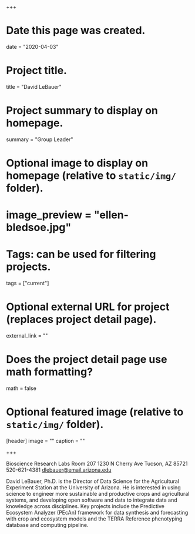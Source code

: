+++
# Date this page was created.
date = "2020-04-03"

# Project title.
title = "David LeBauer"

# Project summary to display on homepage.
summary = "Group Leader"

# Optional image to display on homepage (relative to `static/img/` folder).
# image_preview = "ellen-bledsoe.jpg"

# Tags: can be used for filtering projects.
tags = ["current"]

# Optional external URL for project (replaces project detail page).
external_link = ""

# Does the project detail page use math formatting?
math = false

# Optional featured image (relative to `static/img/` folder).
[header]
image = ""
caption = ""

+++


Bioscience Research Labs Room 207
1230 N Cherry Ave
Tucson, AZ 85721
520-621-4381
dlebauer@email.arizona.edu

David LeBauer, Ph.D. is the Director of Data Science for the Agricultural Experiment Station at the University of Arizona. He is interested in using science to engineer more sustainable and productive crops and agricultural systems, and developing open software and data to integrate data and knowledge across disciplines. Key projects include the Predictive Ecosystem Analyzer (PEcAn) framework for data synthesis and forecasting with crop and ecosystem models and the TERRA Reference phenotyping database and computing pipeline.
